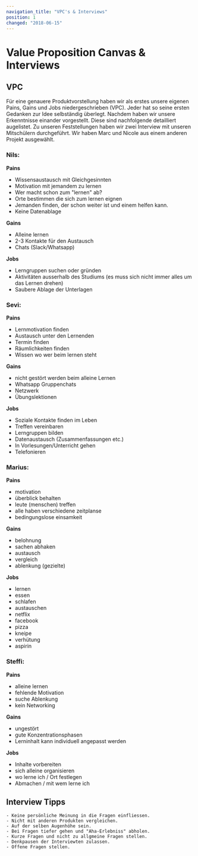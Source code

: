 ```yaml
---
navigation_title: "VPC's & Interviews"
position: 1
changed: "2018-06-15"
---
```


# Value Proposition Canvas & Interviews
## VPC
Für eine genauere Produktvorstellung haben wir als erstes unsere eigenen Pains, Gains und Jobs niedergeschrieben (VPC).
Jeder hat so seine ersten Gedanken zur Idee selbständig überlegt. Nachdem haben wir unsere Erkenntnisse einander vorgestellt. Diese sind nachfolgende detailliert augelistet.
Zu unseren Feststellungen haben wir zwei Interview mit unseren Mitschülern durchgeführt. 
Wir haben Marc und Nicole aus einem anderen Projekt ausgewählt.


### Nils:
**Pains**
*    Wissensaustausch mit Gleichgesinnten
*    Motivation mit jemandem zu lernen
*    Wer macht schon zum "lernen" ab?
*    Orte bestimmen die sich zum lernen eignen
*    Jemanden finden, der schon weiter ist und einem helfen kann.
*    Keine Datenablage

**Gains**
*    Alleine lernen
*    2-3 Kontakte für den Austausch
*    Chats (Slack/Whatsapp)

**Jobs**
*    Lerngruppen suchen oder gründen
*    Aktivitäten ausserhalb des Studiums (es muss sich nicht immer alles um das Lernen drehen)
*    Saubere Ablage der Unterlagen


### Sevi:
**Pains**
*    Lernmotivation finden
*    Austausch unter den Lernenden
*    Termin finden
*    Räumlichkeiten finden
*    Wissen wo wer beim lernen steht

**Gains**
*    nicht gestört werden beim alleine Lernen
*    Whatsapp Gruppenchats
*    Netzwerk
*    Übungslektionen

**Jobs**
*    Soziale Kontakte finden im Leben
*    Treffen vereinbaren
*    Lerngruppen bilden
*    Datenaustausch (Zusammenfassungen etc.)
*    In Vorlesungen/Unterricht gehen
*    Telefonieren


### Marius:
**Pains**
*    motivation
*    überblick behalten
*    leute (menschen) treffen
*    alle haben verschiedene zeitplanse
*    bedingungslose einsamkeit

**Gains**
*    belohnung
*    sachen abhaken
*    austausch
*    vergleich
*    ablenkung (gezielte)

**Jobs**
*    lernen
*    essen
*    schlafen
*    austauschen
*    netflix
*    facebook
*    pizza
*    kneipe
*    verhütung
*    aspirin
    

### Steffi:
**Pains**
*    alleine lernen
*    fehlende Motivation
*    suche Ablenkung
*    kein Networking

**Gains**
*    ungestört
*    gute Konzentrationsphasen
*    Lerninhalt kann individuell angepasst werden

**Jobs**
*    Inhalte vorbereiten
*    sich alleine organisieren
*    wo lerne ich / Ort festlegen
*    Abmachen / mit wem lerne ich
    
## Interview Tipps
    - Keine persönliche Meinung in die Fragen einfliessen.
    - Nicht mit anderen Produkten vergleichen.
    - Auf der selben Augenhöhe sein.
    - Bei Fragen tiefer gehen und "Aha-Erlebniss" abholen.
    - Kurze Fragen und nicht zu allgmeine Fragen stellen.
    - Denkpausen der Interviewten zulassen.
    - Offene Fragen stellen.
